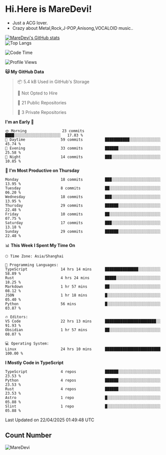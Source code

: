 # Hi.Here is MareDevi!

- Just a ACG lover.
- Crazy about Metal,Rock,J-POP,Anisong,VOCALOID music..

[![MareDevi's GitHub stats](https://github-readme-stats.vercel.app/api?username=MareDevi&show_icons=true&theme=algolia)](https://github.com/anuraghazra/github-readme-stats)  
![Top Langs](https://github-readme-stats.vercel.app/api/top-langs/?username=MareDevi&layout=compact&theme=algolia)

<!--START_SECTION:waka-->
![Code Time](http://img.shields.io/badge/Code%20Time-136%20hrs%2023%20mins-blue)

![Profile Views](http://img.shields.io/badge/Profile%20Views-0-blue)

**🐱 My GitHub Data** 

> 📦 5.4 kB Used in GitHub's Storage 
 > 
> 🚫 Not Opted to Hire
 > 
> 📜 21 Public Repositories 
 > 
> 🔑 3 Private Repositories 
 > 
**I'm an Early 🐤** 

```text
🌞 Morning                23 commits          ████░░░░░░░░░░░░░░░░░░░░░   17.83 % 
🌆 Daytime                59 commits          ███████████░░░░░░░░░░░░░░   45.74 % 
🌃 Evening                33 commits          ██████░░░░░░░░░░░░░░░░░░░   25.58 % 
🌙 Night                  14 commits          ███░░░░░░░░░░░░░░░░░░░░░░   10.85 % 
```
📅 **I'm Most Productive on Thursday** 

```text
Monday                   18 commits          ███░░░░░░░░░░░░░░░░░░░░░░   13.95 % 
Tuesday                  8 commits           ██░░░░░░░░░░░░░░░░░░░░░░░   06.20 % 
Wednesday                18 commits          ███░░░░░░░░░░░░░░░░░░░░░░   13.95 % 
Thursday                 29 commits          ██████░░░░░░░░░░░░░░░░░░░   22.48 % 
Friday                   10 commits          ██░░░░░░░░░░░░░░░░░░░░░░░   07.75 % 
Saturday                 17 commits          ███░░░░░░░░░░░░░░░░░░░░░░   13.18 % 
Sunday                   29 commits          ██████░░░░░░░░░░░░░░░░░░░   22.48 % 
```


📊 **This Week I Spent My Time On** 

```text
🕑︎ Time Zone: Asia/Shanghai

💬 Programming Languages: 
TypeScript               14 hrs 14 mins      ███████████████░░░░░░░░░░   58.89 % 
Rust                     4 hrs 24 mins       █████░░░░░░░░░░░░░░░░░░░░   18.25 % 
Markdown                 1 hr 57 mins        ██░░░░░░░░░░░░░░░░░░░░░░░   08.12 % 
JSON                     1 hr 18 mins        █░░░░░░░░░░░░░░░░░░░░░░░░   05.40 % 
Python                   56 mins             █░░░░░░░░░░░░░░░░░░░░░░░░   03.87 % 

🔥 Editors: 
VS Code                  22 hrs 13 mins      ███████████████████████░░   91.93 % 
Obsidian                 1 hr 57 mins        ██░░░░░░░░░░░░░░░░░░░░░░░   08.07 % 

💻 Operating System: 
Linux                    24 hrs 10 mins      █████████████████████████   100.00 % 
```

**I Mostly Code in TypeScript** 

```text
TypeScript               4 repos             ██████░░░░░░░░░░░░░░░░░░░   23.53 % 
Python                   4 repos             ██████░░░░░░░░░░░░░░░░░░░   23.53 % 
Rust                     4 repos             ██████░░░░░░░░░░░░░░░░░░░   23.53 % 
Astro                    1 repo              █░░░░░░░░░░░░░░░░░░░░░░░░   05.88 % 
Slint                    1 repo              █░░░░░░░░░░░░░░░░░░░░░░░░   05.88 % 
```




 Last Updated on 22/04/2025 01:49:48 UTC
<!--END_SECTION:waka-->

## Count Number
![MareDevi](https://count.getloli.com/get/@maredevi?theme=moebooru-h)  

<!---
MareDevi/MareDevi is a ✨ special ✨ repository because its `README.md` (this file) appears on your GitHub profile.
You can click the Preview link to take a look at your changes.
--->
